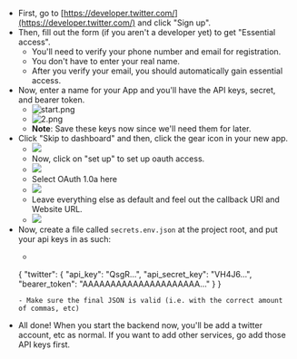 
  - First, go to [https://developer.twitter.com/](https://developer.twitter.com/) and click "Sign up".
  - Then, fill out the form (if you aren't a developer yet) to get "Essential access".
    - You'll need to verify your phone number and email for registration.
    - You don't have to enter your real name.
    - After you verify your email, you should automatically gain essential access.
  - Now, enter a name for your App and you'll have the API keys, secret, and bearer token.
    - ![start.png](https://i.imgur.com/3OTEgDa.png)
    - ![2.png](https://i.imgur.com/YsFWWPC.png)
    - **Note**: Save these keys now since we'll need them for later.
  - Click "Skip to dashboard" and then, click the gear icon in your new app.
    - ![](https://i.imgur.com/c3gbw7J.png)
    - Now, click on "set up" to set up oauth access.
    - ![](https://i.imgur.com/VQ5Heuu.png)
    - Select OAuth 1.0a here
    - ![](https://i.imgur.com/G0sudiI.png)
    - Leave everything else as default and feel out the callback URI and Website URL.
    - ![](https://i.imgur.com/L1gKgXX.png)
  - Now, create a file called `secrets.env.json` at the project root, and put your api keys in as such:
    - ```
    {
        "twitter": {
            "api_key": "QsgR...",
            "api_secret_key": "VH4J6...",
            "bearer_token": "AAAAAAAAAAAAAAAAAAAAA..."
        }
        <other API keys>
    }
    ```
    - Make sure the final JSON is valid (i.e. with the correct amount of commas, etc)
  - All done! When you start the backend now, you'll be add a twitter account, etc as normal. If you want to add other services, go add those API keys first.